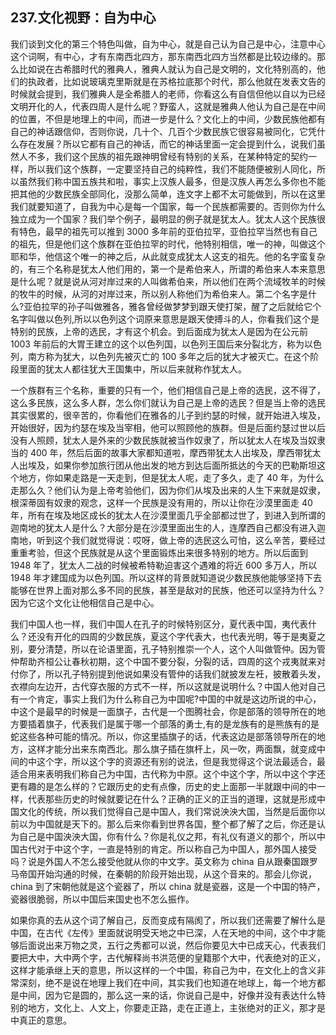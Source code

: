 ## 237.文化视野：自为中心
我们谈到文化的第三个特色叫做，自为中心，就是自己认为自己是中心，注意中心这个词啊，有中心，才有东南西北四方，那东南西北四方当然都是比较边缘的。那么比如说在古希腊时代的雅典人，雅典人就认为自己是文明的，文化特别高的，他们的执政者，比如说玻璃克里斯就是在苏格拉底那个时代，那么他就在发表文告的时候就会提到，我们雅典人是全希腊人的老师，你看这么有自信但他以自以为已经文明开化的人，代表四周人是什么呢？野蛮人，这就是雅典人他认为自己是在中间的位置，不但是地理上的中间，而进一步是什么？文化上的中间，少数民族他都有自己的神话跟信仰，否则你说，几十个、几百个少数民族它很容易被同化，它凭什么存在发展？所以它都有自己的神话，而它的神话里面一定会提到什么，说我们虽然人不多，我们这个民族的祖先跟神明曾经有特别的关系，在某种特定的契约一样，所以我们这个族群，一定要坚持自己的纯粹性，我们不能随便被别人同化，所以虽然我们称中国五族共和啦，事实上汉族人最多，但是汉族人再怎么多你也不能把其他的少数民族全部同化，没那么简单，连文字上都不太可能做到，所以在这里我们就要知道了，自我为中心是每一个国家，每一个民族都需要的。否则你为什么独立成为一个国家？我们举个例子，最明显的例子就是犹太人。犹太人这个民族很有特色，最早的祖先可以推到 3000 多年前的亚伯拉罕，亚伯拉罕当然也有自己的祖先，但是他们这个族群在亚伯拉罕的时代，他特别相信，唯一的神，叫做这个耶和华，他信这个唯一的神之后，从此就变成犹太人这支的祖先。他的名字蛮复杂的，有三个名称是犹太人他们用的，第一个是希伯来人，所谓的希伯来人本来意思是什么呢？就是说从河对岸过来的人叫做希伯来，所以他们在两个流域牧羊的时候的牧牛的时候，从河的对岸过来，所以别人称他们为希伯来人。第二个名字是什么?亚伯拉罕的孙子叫做雅各，雅各曾经做梦梦到跟天使打架，醒了之后就给它个名字叫做以色列,所以以色列这个词原来意思是跟天使搏斗的人，你看我们这个是特别的民族，上帝的选民，才有这个机会。到后面成为犹太人是因为在公元前 1003 年前后的大胃王建立的这个以色列国，以色列王国后来分裂北方，称为以色列，南方称为犹大，以色列先被灭亡的 100 多年之后的犹大才被灭亡。在这个阶段里面的犹太人都往犹大王国集中，所以后来就称作犹太人。


一个族群有三个名称，重要的只有一个，他们相信自己是上帝的选民，这不得了，这么多民族，这么多人群，怎么你们就认为自己是上帝的选民？但是当上帝的选民其实很累的，很辛苦的，你看他们在雅各的儿子到约瑟的时候，就开始进入埃及，开始很好，因为约瑟在埃及当宰相，他可以照顾他的族群。但是后面约瑟过世以后没有人照顾，犹太人是外来的少数民族就被当作奴隶了，所以犹太人在埃及当奴隶当的 400 年，然后后面的故事大家都知道啦，摩西带犹太人出埃及，摩西带犹太人出埃及，如果你参加旅行团从他出发的地方到达后面所抵达的今天的巴勒斯坦这个地方，你如果走路是一天走到，但是犹太人呢，走了多久，走了 40 年，为什么走那么久？他们认为是上帝考验他们，因为你们从埃及出来的人生下来就是奴隶，根深蒂固有奴隶的观念，这样一个民族是没有用的，所以让你在沙漠里面走 40 年，所有在埃及地区成长的犹太人在沙漠里面几乎全部都过世了，到进入到所谓的迦南地的犹太人是什么？大部分是在沙漠里面出生的人，连摩西自己都没有进入迦南地，听到这个我们就觉得说：哎呀，做上帝的选民这么可怕，这么辛苦，要经过重重考验，但这个民族就是从这个里面锻炼出来很多特别的地方。所以后面到 1948 年了，犹太人二战的时候被希特勒迫害这个遇难的将近 600 多万人，所以 1948 年才建国成为以色列国。所以这样的背景就知道说少数民族他能够坚持下去能够在世界上面对那么多不同的民族，甚至是敌对的民族，他还可以坚持为什么？因为它这个文化让他相信自己是中心。


我们中国人也一样，我们中国人在孔子的时候特别区分，夏代表中国，夷代表什么？还没有开化的四周的少数民族，夏这个字代表大，也代表光明，等于是夷夏之别，要分清楚，所以在论语里面，孔子特别推崇一个人，这个人叫做管仲。因为管仲帮助齐桓公让春秋初期，这个中国不要分裂，分裂的话，四周的这个戎夷就来对付你了，所以孔子特别提到他说如果没有管仲的话我们就披发左衽，披散着头发，衣襟向左边开，古代穿衣服的方式不一样，所以这就是说明什么？中国人他对自己有一个肯定，事实上我们为什么称自己为中国呢?中国的中就是这边所说的中心，中这个是最早的时候是一面旗子，古代是一个图腾社会，你是部落的领导所在的地方要插着旗子，代表我们是属于哪一个部落的勇士,有的是龙族有的是熊族有的是蛇这些各种可能的情况。所以，你这里插旗子的话，代表这边是部落领导所在的地方，这样才能分出来东南西北。那么旗子插在旗杆上，风一吹，两面飘，就变成中间的中这个字，所以这个字的资源还有别的说法，但是我觉得这个说法最适合，最适合用来表明我们称自己为中国，古代称为中原。这个中这个字，所以中这个字还更有趣的是怎么样的？它跟历史的史有点像，历史的史上面那一半就跟中间的中一样，代表那些历史的时候就要记在什么？正确的正义的正当的道理，这就是形成中国文化的传统，所以我们觉得自己是中国人，我们常说泱泱大国，当然是后面你以前以为中国就是天下的。那么后来你看到世界各国，整个都了解了之后，你还是认为自己是中国泱泱大国，你有什么？你是礼仪之邦，有礼仪有道义的那个，所以中国古代对于中这个字，一直是特别的肯定。所以称自己为中国人，那外国人接受吗？说是外国人不怎么接受他就从你的中文字。英文称为 china 自从跟秦国跟罗马帝国开始沟通的时候，在秦朝的阶段开始出现，从这个音来的。那会儿你说，china 到了宋朝他就是这个瓷器了，所以 china 就是瓷器，这是一个中国的特产，瓷器很脆弱，所以中国后来国史也不怎么振作。


如果你真的去从这个词了解自己，反而变成有隔阂了，所以我们还需要了解什么是中国，在古代《左传》里面就说明受天地之中已深，人在天地的中间，这个中才能够后面说出来万物之灵，五行之秀都可以说，然后你要见大中已成天心，代表我们要把大中，大中两个字，古代解释尚书洪范便的皇籍那个大中，代表绝对的正义，这样才能承继上天的意思，所以这样的一个中国，称自己为中，在文化上的含义非常深刻，绝不是说在地理上我们在中间，其实我们也知道在地球上，每一个地方都是中间，因为它是圆的，那么这一来的话，你说自己是中，好像并没有表达什么特别的地方，文化上、人文上，你要走正路，走在正道上，主张绝对的正义，那才是中真正的意思。

